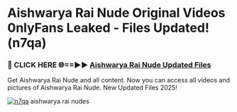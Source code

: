 # Aishwarya Rai Nude Original Videos 0nlyFans Leaked - Files Updated! (n7qa)

<h3>🔴 CLICK HERE 🌐==►► <a href="https://tinyurl.com/yrmya6cz" rel="nofollow">Aishwarya Rai Nude Updated Files</a></h3>

Get Aishwarya Rai Nude and all content. Now you can access all videos and pictures of Aishwarya Rai Nude. New Updated Files 2025!

[![n7qa](https://i.imgur.com/FMdXYCs.gif)](https://tinyurl.com/yrmya6cz)
aishwarya rai nudes